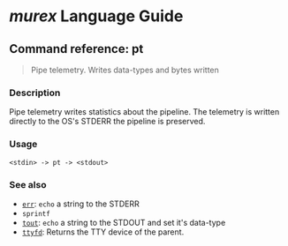 # _murex_ Language Guide

## Command reference: pt

> Pipe telemetry. Writes data-types and bytes written

### Description

Pipe telemetry writes statistics about the pipeline. The telemetry is written
directly to the OS's STDERR the pipeline is preserved.

### Usage

    <stdin> -> pt -> <stdout>

### See also

* [`err`](err.md): `echo` a string to the STDERR
* `sprintf`
* [`tout`](tout.md): `echo` a string to the STDOUT and set it's data-type
* [`ttyfd`](ttyfd.md): Returns the TTY device of the parent.
